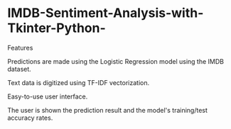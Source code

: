 # IMDB-Sentiment-Analysis-with-Tkinter-Python-
Features

Predictions are made using the Logistic Regression model using the IMDB dataset.

Text data is digitized using TF-IDF vectorization.

Easy-to-use user interface.

The user is shown the prediction result and the model's training/test accuracy rates.
